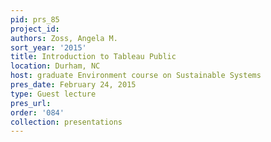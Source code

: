 ```yaml
---
pid: prs_85
project_id: 
authors: Zoss, Angela M.
sort_year: '2015'
title: Introduction to Tableau Public
location: Durham, NC
host: graduate Environment course on Sustainable Systems
pres_date: February 24, 2015
type: Guest lecture
pres_url: 
order: '084'
collection: presentations
---
```

